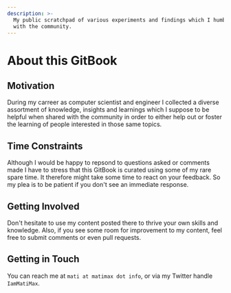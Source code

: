 ```yaml
---
description: >-
  My public scratchpad of various experiments and findings which I humbly share
  with the community.
---
```


# About this GitBook

## Motivation

During my carreer as computer scientist and engineer I collected a diverse assortment of knowledge, insights and learnings which I suppose to be helpful when shared with the community in order to either help out or foster the learning of people interested in those same topics.

## Time Constraints

Although I would be happy to repsond to questions asked or comments made I have to stress that this GitBook is curated using some of my rare spare time. It therefore might take some time to react on your feedback. So my plea is to be patient if you don't see an immediate response.

## Getting Involved

Don't hesitate to use my content posted there to thrive your own skills and knowledge. Also, if you see some room for improvement to my content, feel free to submit comments or even pull requests.

## Getting in Touch

You can reach me at `mati at matimax dot info`, or via my Twitter handle `IamMatiMax`.

